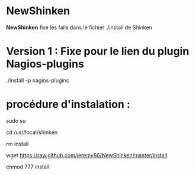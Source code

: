NewShinken
==========

**NewShinken** fixe les fails dans le fichier ./install de Shinken

**Version 1** : Fixe pour le lien du plugin Nagios-plugins
=============

./install –p nagios-plugins

procédure d'instalation :
=========================

sudo su

cd /usr/local/shinken

rm install

wget https://raw.github.com/jeremy86/NewShinken/master/install

chmod 777 install